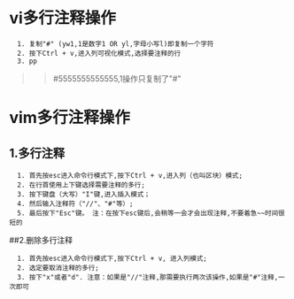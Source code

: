 # vi多行注释操作
```
  1. 复制"#" (yw1,1是数字1 OR yl,字母小写l)即复制一个字符
  2. 按下Ctrl + v,进入列可视化模式,选择要注释的行
  3. pp
```
>>#5555555555555,1操作只复制了"#"

# vim多行注释操作
## 1.多行注释
```
  1. 首先按esc进入命令行模式下,按下Ctrl + v,进入列（也叫区块）模式;
  2. 在行首使用上下键选择需要注释的多行;
  3. 按下键盘（大写）"I"键,进入插入模式；
  4. 然后输入注释符（"//"、"#"等）;
  5. 最后按下"Esc"键。 注：在按下esc键后,会稍等一会才会出现注释,不要着急~~时间很短的
```
##2.删除多行注释
```
  1. 首先按esc进入命令行模式下,按下Ctrl + v, 进入列模式;
  2. 选定要取消注释的多行;
  3. 按下"x"或者"d". 注意：如果是"//"注释,那需要执行两次该操作,如果是"#"注释,一次即可
```
